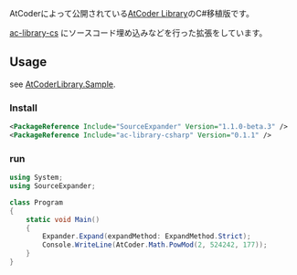 AtCoderによって公開されている[AtCoder Library](https://atcoder.jp/posts/517)のC#移植版です。

[ac-library-cs](https://github.com/key-moon/ac-library-cs) にソースコード埋め込みなどを行った拡張をしています。

## Usage

see [AtCoderLibrary.Sample](/AtCoderLibrary.Sample/).

### Install

```xml
<PackageReference Include="SourceExpander" Version="1.1.0-beta.3" />
<PackageReference Include="ac-library-csharp" Version="0.1.1" />
```

### run

```C#
using System;
using SourceExpander;

class Program
{
    static void Main()
    {
        Expander.Expand(expandMethod: ExpandMethod.Strict);
        Console.WriteLine(AtCoder.Math.PowMod(2, 524242, 177));
    }
}
```